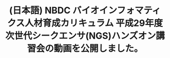 ---
layout: post-en-none
published: true
title: '(日本語) NBDC バイオインフォマティクス人材育成カリキュラム 平成29年度 次世代シークエンサ(NGS)ハンズオン講習会の動画を公開しました。'
tags:
- イベント
- サービス
- 広報
category: en
---